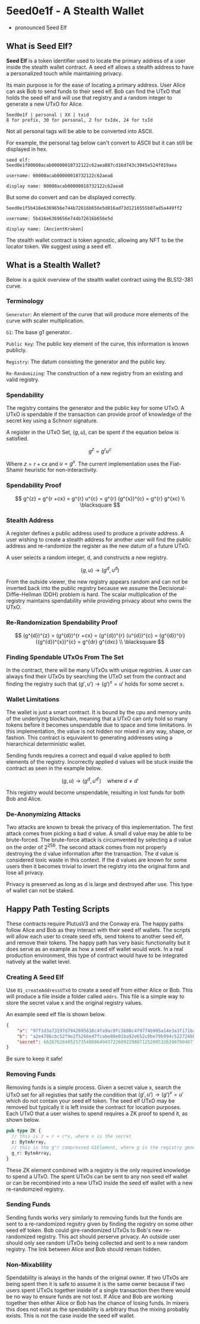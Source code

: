 # 5eed0e1f - A Stealth Wallet

- pronounced Seed Elf

## What is Seed Elf?

**Seed Elf** is a token identifier used to locate the primary address of a user inside the stealth wallet contract. A seed elf allows a stealth address to have a personalized touch while maintaining privacy.

Its main purpose is for the ease of locating a primary address. User Alice can ask Bob to send funds to their seed elf. Bob can find the UTxO that holds the seed elf and will use that registry and a random integer to generate a new UTxO for Alice.

```
5eed0e1f | personal | XX | txid
8 for prefix, 30 for personal, 2 for txIdx, 24 for txId
```

Not all personal tags will be able to be converted into ASCII.

For example, the personal tag below can't convert to ASCII but it can still be displayed in hex.

```
seed elf: 5eed0e1f00000acab00000018732122c62aea887cd16d743c3045e524f019aea

username: 00000acab00000018732122c62aea8

display name: 00000acab00000018732122c62aea8
```

But some do convert and can be displayed correctly.

```
5eed0e1f5b416e6369656e744b72616b656e5d016ad73d1216555b07ad5a449ff2

username: 5b416e6369656e744b72616b656e5d

display name: [AncientKraken]
```

The stealth wallet contract is token agnostic, allowing any NFT to be the locator token. We suggest using a seed elf.

## What is a Stealth Wallet?

Below is a quick overview of the stealth wallet contract using the BLS12-381 curve.


### Terminology

`Generator`: An element of the curve that will produce more elements of the curve with scaler multiplication.

`G1`: The base g1 generator..

`Public Key`: The public key element of the curve, this information is known publicly.

`Registry`: The datum consisting the generator and the public key.

`Re-Randomizing`: The construction of a new registry from an existing and valid registry.

### Spendability

The registry contains the generator and the public key for some UTxO. A UTxO is spendable if the transaction can provide proof of knowledge of the secret key using a Schnorr signature.

A register in the UTxO Set, $(g, u)$, can be spent if the equation below is satisfied.

$$
g^{z} = g^r u^c
$$

Where $z = r + cx$ and $u = g^{x}$. The current implementation uses the Fiat-Shamir heuristic for non-interactivity.

### Spendability Proof

$$
g^{z} = g^{r +cx} = g^{r} u^{c} = g^{r} (g^{x})^{c} = g^{r} g^{xc} \\ \blacksquare
$$ 

### Stealth Address

A register defines a public address used to produce a private address. A user wishing to create a stealth address for another user will find the public address and re-randomize the register as the new datum of a future UTxO.

A user selects a random integer, d, and constructs a new registry.

$$
(g, u) \rightarrow (g^{d}, u^{d})
$$

From the outside viewer, the new registry appears random and can not be inverted back into the public registry because we assume the Decisional-Diffie-Hellman (DDH) problem is hard. The scalar multiplication of the registry maintains spendability while providing privacy about who owns the UTxO.

### Re-Randomization Spendability Proof

$$
(g^{d})^{z} = (g^{d})^{r +cx} = (g^{d})^{r} (u^{d})^{c} = (g^{d})^{r} ((g^{d})^{x})^{c} = g^{dr} g^{dxc} \\ \blacksquare
$$

### Finding Spendable UTxOs From The Set

In the contract, there will be many UTxOs with unique registries. A user can always find their UTxOs by searching the UTxO set from the contract and finding the registry such that $(g', u') \rightarrow (g')^{x} = u'$ holds for some secret x.

### Wallet Limitations

The wallet is just a smart contract. It is bound by the cpu and memory units of the underlying blockchain, meaning that a UTxO can only hold so many tokens before it becomes unspendable due to space and time limitations. In this implementation, the value is not hidden nor mixed in any way, shape, or fashion. This contract is equivalent to generating addresses using a hierarchical deterministic wallet.

Sending funds requires a correct and equal d value applied to both elements of the registry. Incorrectly applied d values will be stuck inside the contract as seen in the example below.

$$
(g, u) \rightarrow (g^{d}, u^{d'}) \quad \text{where } d \neq d'
$$

This registry would become unspendable, resulting in lost funds for both Bob and Alice.

### De-Anonymizing Attacks

Two attacks are known to break the privacy of this implementation. The first attack comes from picking a bad d value. A small d value may be able to be brute-forced. The brute-force attack is circumvented by selecting a d value on the order of $2^{256}$. The second attack comes from not properly destroying the d value information after the transaction. The d value is considered toxic waste in this context. If the d values are known for some users then it becomes trivial to invert the registry into the original form and lose all privacy.

Privacy is preserved as long as d is large and destroyed after use. This type of wallet can not be staked.

## Happy Path Testing Scripts

These contracts require PlutusV3 and the Conway era. The happy paths follow Alice and Bob as they interact with their seed elf wallets. The scripts will allow each user to create seed elfs, send tokens to another seed elf, and remove their tokens. The happy path has very basic functionality but it does serve as an example as how a seed elf wallet would work. In a real production environment, this type of contract would have to be integrated natively at the wallet level.

### Creating A Seed Elf

Use `01_createAddressUTxO` to create a seed elf from either Alice or Bob. This will produce a file inside a folder called `addrs`. This file is a simple way to store the secret value x and the original registry values.

An example seed elf file is shown below.
```json
{
    "a": "97f1d3a73197d7942695638c4fa9ac0fc3688c4f9774b905a14e3a3f171bac586c55e83ff97a1aeffb3af00adb22c6bb",
    "b": "a2e4786cbc52f9e2f5266ed7fcabe88e01ba92e652c8be79b994c522724bba015ccdd038f42aa03f907a0f6ffe16fc4c",
    "secret": 6626762640525735488664943722689229887125200532629070040776184331198666927087
}
```

Be sure to keep it safe!

### Removing Funds

Removing funds is a simple process. Given a secret value x, search the UTxO set for all registies that satify the condition that $(g', u') \rightarrow (g')^{x} = u'$ which do not contain your seed elf token. The seed elf UTxO may be removed but typically it is left inside the contract for location purposes. Each UTxO that a user wishes to spend requires a ZK proof to spend it, as shown below.


```rust
pub type ZK {
  // this is z = r + c*x, where x is the secret
  z: ByteArray,
  // this is the g^r compressed G1Element, where g is the registry generator
  g_r: ByteArray,
}
```

These ZK element combined with a registry is the only required knowledge to spend a UTxO. The spent UTxOs can be sent to any non seed elf wallet or can be recombined into a new UTxO inside the seed elf wallet with a new re-randomzied registry.

### Sending Funds

Sending funds works very similarly to removing funds but the funds are sent to a re-randomized regsitry given by finding the registry on some other seed elf token. Bob could gire-randomized UTxOs to Bob's new re-randomized registry. This act should perserve privacy. An outside user should only see random UTxOs being collected and sent to a new random registry. The link between Alice and Bob should remain hidden.


### Non-Mixablility

Spendability is always in the hands of the original owner. If two UTxOs are being spent then it is safe to assume it is the same owner because if two users spent UTxOs together inside of a single transaction then there would be no way to ensure funds are not lost. If Alice and Bob are working together then either Alice or Bob has the chance of losing funds. In mixers this does not exist as the spendability is arbitrary thus the mixing probably exists. This is not the case inside the seed elf wallet.